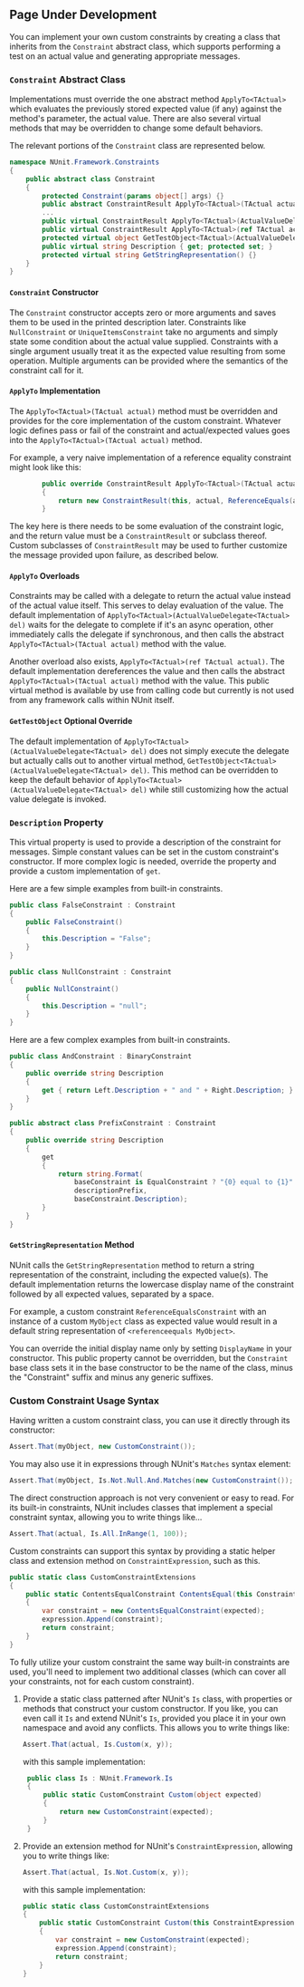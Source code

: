 ## Page Under Development

You can implement your own custom constraints by creating a class that 
inherits from the `Constraint` abstract class, which supports performing a 
test on an actual value and generating appropriate messages.

### `Constraint` Abstract Class

Implementations must override the one abstract method `ApplyTo<TActual>` which
evaluates the previously stored expected value (if any) against the method's 
parameter, the actual value. There are also several virtual methods that may be
overridden to change some default behaviors.

The relevant portions of the `Constraint` class are represented below.
   
```C#
namespace NUnit.Framework.Constraints
{
    public abstract class Constraint
    {
        protected Constraint(params object[] args) {}
        public abstract ConstraintResult ApplyTo<TActual>(TActual actual);
        ...
        public virtual ConstraintResult ApplyTo<TActual>(ActualValueDelegate<TActual> del) {}
        public virtual ConstraintResult ApplyTo<TActual>(ref TActual actual) {}
        protected virtual object GetTestObject<TActual>(ActualValueDelegate<TActual> del) {}
        public virtual string Description { get; protected set; }
        protected virtual string GetStringRepresentation() {}
    }
}
```

#### `Constraint` Constructor

The `Constraint` constructor accepts zero or more arguments and saves them to be used
in the printed description later. Constraints like `NullConstraint` or `UniqueItemsConstraint`
take no arguments and simply state some condition about the actual value supplied. Constraints
with a single argument usually treat it as the expected value resulting from some operation.
Multiple arguments can be provided where the semantics of the constraint call for it.

#### `ApplyTo` Implementation

The `ApplyTo<TActual>(TActual actual)` method must be overridden and provides for the
core implementation of the custom constraint. Whatever logic defines pass or fail
of the constraint and actual/expected values goes into the `ApplyTo<TActual>(TActual actual)`
method.

For example, a very naive implementation of a reference equality constraint might look 
like this:

```C#
        public override ConstraintResult ApplyTo<TActual>(TActual actual)
        {
            return new ConstraintResult(this, actual, ReferenceEquals(actual, Arguments[0]));
        }
```

The key here is there needs to be some evaluation of the constraint logic, and the return value
must be a `ConstraintResult` or subclass thereof. Custom subclasses of `ConstraintResult` may
be used to further customize the message provided upon failure, as described below.

#### `ApplyTo` Overloads

Constraints may be called with a delegate to return the actual value instead of the actual
value itself. This serves to delay evaluation of the value. The default implementation
of `ApplyTo<TActual>(ActualValueDelegate<TActual> del)` waits for the delegate to
complete if it's an async operation, other immediately calls the delegate if synchronous, and 
then calls the abstract `ApplyTo<TActual>(TActual actual)` method with the value.

Another overload also exists, `ApplyTo<TActual>(ref TActual actual)`. The default implementation
dereferences the value and then calls the abstract `ApplyTo<TActual>(TActual actual)` method 
with the value. This public virtual method is available by use from calling code but currently
is not used from any framework calls within NUnit itself.

#### `GetTestObject` Optional Override

The default implementation of `ApplyTo<TActual>(ActualValueDelegate<TActual> del)` does not
simply execute the delegate but actually calls out to another virtual method, 
`GetTestObject<TActual>(ActualValueDelegate<TActual> del)`. This method can be overridden to
 keep the default behavior of `ApplyTo<TActual>(ActualValueDelegate<TActual> del)` while still
 customizing how the actual value delegate is invoked.

### `Description` Property

This virtual property is used to provide a description of the constraint for messages. Simple
constant values can be set in the custom constraint's constructor. If more complex logic is
needed, override the property and provide a custom implementation of `get`.

Here are a few simple examples from built-in constraints.

```C#
public class FalseConstraint : Constraint
{
    public FalseConstraint()
    {
        this.Description = "False";
    }
}

public class NullConstraint : Constraint
{
    public NullConstraint()
    {
        this.Description = "null";
    }
}
```
    
Here are a few complex examples from built-in constraints.

```C#
public class AndConstraint : BinaryConstraint
{
    public override string Description
    {
        get { return Left.Description + " and " + Right.Description; }
    }
}

public abstract class PrefixConstraint : Constraint
{
    public override string Description
    {
        get
        {
            return string.Format(
                baseConstraint is EqualConstraint ? "{0} equal to {1}" : "{0} {1}", 
                descriptionPrefix, 
                baseConstraint.Description);
        }
    }
}
```

#### `GetStringRepresentation` Method

NUnit calls the `GetStringRepresentation` method to return a string representation of the
constraint, including the expected value(s). The default implementation returns the lowercase
display name of the constraint followed by all expected values, separated by a space. 

For example, a custom constraint `ReferenceEqualsConstraint` with an instance of a custom
`MyObject` class as expected value would result in a default string representation of 
`<referenceequals MyObject>`.

You can override the initial display name only by setting `DisplayName` in your constructor.
This public property cannot be overridden, but the `Constraint` base class sets it in the 
base constructor to be the name of the class, minus the "Constraint" suffix and minus
any generic suffixes.

### Custom Constraint Usage Syntax

Having written a custom constraint class, you can use it directly through its constructor:

```C#
Assert.That(myObject, new CustomConstraint());
```

You may also use it in expressions through NUnit's `Matches` syntax element:

```C#
Assert.That(myObject, Is.Not.Null.And.Matches(new CustomConstraint());
```

The direct construction approach is not very convenient or easy to read.
For its built-in constraints, NUnit includes classes that implement a special 
constraint syntax, allowing you to write things like...

```C#
Assert.That(actual, Is.All.InRange(1, 100));
```

Custom constraints can support this syntax by providing a static helper class and
extension method on `ConstraintExpression`, such as this.

```C#
public static class CustomConstraintExtensions
{
    public static ContentsEqualConstraint ContentsEqual(this ConstraintExpression expression, object expected)
    {
        var constraint = new ContentsEqualConstraint(expected);
        expression.Append(constraint);
        return constraint;
    }
}
```
    
To fully utilize your custom constraint the same way built-in constraints are used, you'll
need to implement two additional classes (which can cover all your constraints, not
for each custom constraint).

1. Provide a static class patterned after NUnit's `Is` class, with properties
   or methods that construct your custom constructor. If you like, you can even call it
   `Is` and extend NUnit's `Is`, provided you place it in your own namespace and avoid 
   any conflicts. This allows you to write things like:

   ```C#
   Assert.That(actual, Is.Custom(x, y));
   ```
   
   with this sample implementation:
   
   ```C#
    public class Is : NUnit.Framework.Is
    {
        public static CustomConstraint Custom(object expected)
        {
            return new CustomConstraint(expected);
        }
    }   
    ```
    
2. Provide an extension method for NUnit's `ConstraintExpression`, allowing
   you to write things like:

   ```C#
   Assert.That(actual, Is.Not.Custom(x, y));
   ```

    with this sample implementation:
    
    ```C#
    public static class CustomConstraintExtensions
    {
        public static CustomConstraint Custom(this ConstraintExpression expression, object expected)
        {
            var constraint = new CustomConstraint(expected);
            expression.Append(constraint);
            return constraint;
        }
    }    
    ```
    
